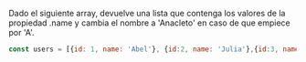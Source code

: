 Dado el siguiente array, devuelve una lista que contenga los valores de la propiedad .name y cambia el nombre a 'Anacleto' en caso de que empiece por 'A'.

```js
const users = [{id: 1, name: 'Abel'}, {id:2, name: 'Julia'},{id:3, name: 'Pedro'}, {id:4, name: 'Amanda'}];
```
